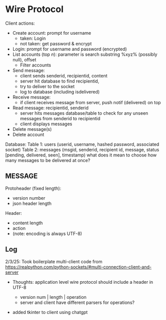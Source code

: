 # Wire Protocol

Client actions:
- Create account: prompt for username
    - taken: Login
    - not taken: get password & encrypt
- Login: prompt for username and password (encrypted)
- List accounts (top $n$): parameter is search substring %xyz% (possibly null), offset
    - Filter accounts
- Send message:
    - client sends senderid, recipientid, content
    - server hit database to find recipientid,
    - try to deliver to the socket
    - log to database (including isdelivered)
- Receive message:
    - if client receives message from server, push notif (delivered) on top
- Read message: recipientid, senderid
    - server hits messages database/table to check for any unseen messages from senderid to recipientid
    - client displays messages
- Delete message(s)
- Delete account

Database:
Table 1: users (userid, username, hashed password, associated socket)
Table 2: messages (msgid, senderid, recipient id, message, status [pending, delivered, seen], timestamp)
    what does it mean to choose how many messages to be delivered at once?

## MESSAGE
Protoheader (fixed length):
- version number
- json header length

Header:
- content length
- action
- (note: encoding is always UTF-8)

## Log
2/3/25: Took boilerplate multi-client code from https://realpython.com/python-sockets/#multi-connection-client-and-server
- Thoughts: application level wire protocol should  include a header in UTF-8
    - version num | length | operation
    - server and client have different parsers for operations?

- added tkinter to client using chatgpt